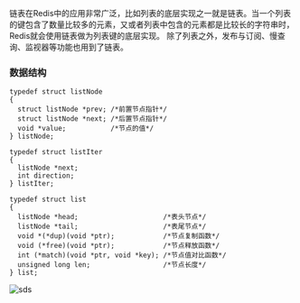 链表在Redis中的应用非常广泛，比如列表的底层实现之一就是链表。当一个列表的键包含了数量比较多的元素，又或者列表中包含的元素都是比较长的字符串时，Redis就会使用链表做为列表键的底层实现。
除了列表之外，发布与订阅、慢查询、监视器等功能也用到了链表。

### 数据结构

```
typedef struct listNode
{
  struct listNode *prev; /*前置节点指针*/
  struct listNode *next; /*后置节点指针*/
  void *value;           /*节点的值*/
} listNode;

typedef struct listIter
{
  listNode *next;
  int direction;
} listIter;

typedef struct list
{
  listNode *head;                     /*表头节点*/
  listNode *tail;                     /*表尾节点*/
  void *(*dup)(void *ptr);            /*节点复制函数*/
  void (*free)(void *ptr);            /*节点释放函数*/
  int (*match)(void *ptr, void *key); /*节点值对比函数*/
  unsigned long len;                  /*节点长度*/
} list;
```
![sds](https://github.com/snailshen2014/redis-learning/blob/master/linklist.png)


